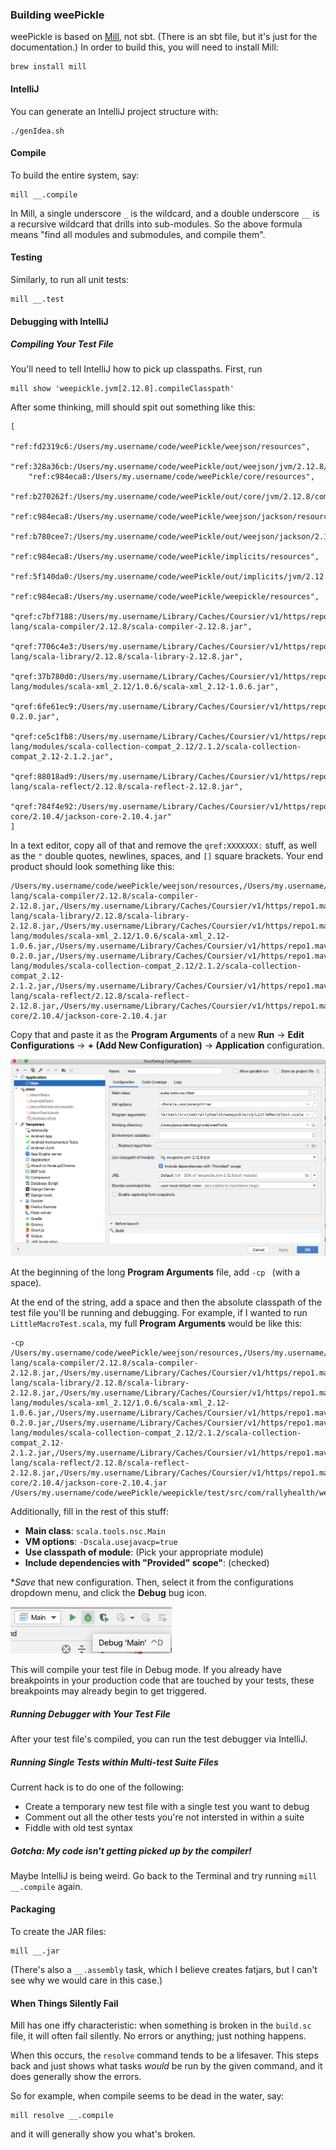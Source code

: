 ### Building weePickle

weePickle is based on [Mill](https://github.com/lihaoyi/mill), not sbt. (There is an sbt file, but it's just
for the documentation.) In order to build this, you will need to install
Mill:
```
brew install mill
```

#### IntelliJ
You can generate an IntelliJ project structure with:
```
./genIdea.sh
```

#### Compile

To build the entire system, say:
```
mill __.compile
```
In Mill, a single underscore `_` is the wildcard, and a double underscore
`__` is a recursive wildcard that drills into sub-modules. So the above
formula means "find all modules and submodules, and compile them".

#### Testing

Similarly, to run all unit tests:
```
mill __.test
```

#### Debugging with IntelliJ

##### Compiling Your Test File
 
You'll need to tell IntelliJ how to pick up classpaths. First, run

```shell script
mill show 'weepickle.jvm[2.12.8].compileClasspath'
```

After some thinking, mill should spit out something like this:

```
[
    "ref:fd2319c6:/Users/my.username/code/weePickle/weejson/resources",
    "ref:328a36cb:/Users/my.username/code/weePickle/out/weejson/jvm/2.12.8/compile/dest/classes",
    "ref:c984eca8:/Users/my.username/code/weePickle/core/resources",
    "ref:b270262f:/Users/my.username/code/weePickle/out/core/jvm/2.12.8/compile/dest/classes",
    "ref:c984eca8:/Users/my.username/code/weePickle/weejson/jackson/resources",
    "ref:b780cee7:/Users/my.username/code/weePickle/out/weejson/jackson/2.12.8/compile/dest/classes",
    "ref:c984eca8:/Users/my.username/code/weePickle/implicits/resources",
    "ref:5f140da0:/Users/my.username/code/weePickle/out/implicits/jvm/2.12.8/compile/dest/classes",
    "ref:c984eca8:/Users/my.username/code/weePickle/weepickle/resources",
    "qref:c7bf7188:/Users/my.username/Library/Caches/Coursier/v1/https/repo1.maven.org/maven2/org/scala-lang/scala-compiler/2.12.8/scala-compiler-2.12.8.jar",
    "qref:7706c4e3:/Users/my.username/Library/Caches/Coursier/v1/https/repo1.maven.org/maven2/org/scala-lang/scala-library/2.12.8/scala-library-2.12.8.jar",
    "qref:37b780d0:/Users/my.username/Library/Caches/Coursier/v1/https/repo1.maven.org/maven2/org/scala-lang/modules/scala-xml_2.12/1.0.6/scala-xml_2.12-1.0.6.jar",
    "qref:6fe61ec9:/Users/my.username/Library/Caches/Coursier/v1/https/repo1.maven.org/maven2/com/lihaoyi/acyclic_2.12/0.2.0/acyclic_2.12-0.2.0.jar",
    "qref:ce5c1fb8:/Users/my.username/Library/Caches/Coursier/v1/https/repo1.maven.org/maven2/org/scala-lang/modules/scala-collection-compat_2.12/2.1.2/scala-collection-compat_2.12-2.1.2.jar",
    "qref:88018ad9:/Users/my.username/Library/Caches/Coursier/v1/https/repo1.maven.org/maven2/org/scala-lang/scala-reflect/2.12.8/scala-reflect-2.12.8.jar",
    "qref:784f4e92:/Users/my.username/Library/Caches/Coursier/v1/https/repo1.maven.org/maven2/com/fasterxml/jackson/core/jackson-core/2.10.4/jackson-core-2.10.4.jar"
]
```

In a text editor, copy all of that and remove the `qref:XXXXXXX:` stuff, as well as the `"` double quotes, 
newlines, spaces, and `[]` square brackets. Your end product should look something like this:

```
/Users/my.username/code/weePickle/weejson/resources,/Users/my.username/code/weePickle/out/weejson/jvm/2.12.8/compile/dest/classes,/Users/my.username/code/weePickle/core/resources,/Users/my.username/code/weePickle/out/core/jvm/2.12.8/compile/dest/classes,/Users/my.username/code/weePickle/weejson/jackson/resources,/Users/my.username/code/weePickle/out/weejson/jackson/2.12.8/compile/dest/classes,/Users/my.username/code/weePickle/implicits/resources,/Users/my.username/code/weePickle/out/implicits/jvm/2.12.8/compile/dest/classes,/Users/my.username/code/weePickle/weepickle/resources,/Users/my.username/Library/Caches/Coursier/v1/https/repo1.maven.org/maven2/org/scala-lang/scala-compiler/2.12.8/scala-compiler-2.12.8.jar,/Users/my.username/Library/Caches/Coursier/v1/https/repo1.maven.org/maven2/org/scala-lang/scala-library/2.12.8/scala-library-2.12.8.jar,/Users/my.username/Library/Caches/Coursier/v1/https/repo1.maven.org/maven2/org/scala-lang/modules/scala-xml_2.12/1.0.6/scala-xml_2.12-1.0.6.jar,/Users/my.username/Library/Caches/Coursier/v1/https/repo1.maven.org/maven2/com/lihaoyi/acyclic_2.12/0.2.0/acyclic_2.12-0.2.0.jar,/Users/my.username/Library/Caches/Coursier/v1/https/repo1.maven.org/maven2/org/scala-lang/modules/scala-collection-compat_2.12/2.1.2/scala-collection-compat_2.12-2.1.2.jar,/Users/my.username/Library/Caches/Coursier/v1/https/repo1.maven.org/maven2/org/scala-lang/scala-reflect/2.12.8/scala-reflect-2.12.8.jar,/Users/my.username/Library/Caches/Coursier/v1/https/repo1.maven.org/maven2/com/fasterxml/jackson/core/jackson-core/2.10.4/jackson-core-2.10.4.jar
```

Copy that and paste it as the **Program Arguments** of a new **Run** -> **Edit Configurations** -> 
**+ (Add New Configuration)** ->  **Application** configuration.

![Application Configuration](readme/mainApplicationIntelliJconfig.png)

At the beginning of the long **Program Arguments** file, add `-cp ` (with a space).


At the end of the string, add a space and then the absolute classpath
of the test file you'll be running and debugging. For example, if I wanted to run `LittleMacroTest.scala`,
my full **Program Arguments** would be like this:

```shell script
-cp /Users/my.username/code/weePickle/weejson/resources,/Users/my.username/code/weePickle/out/weejson/jvm/2.12.8/compile/dest/classes,/Users/my.username/code/weePickle/core/resources,/Users/my.username/code/weePickle/out/core/jvm/2.12.8/compile/dest/classes,/Users/my.username/code/weePickle/weejson/jackson/resources,/Users/my.username/code/weePickle/out/weejson/jackson/2.12.8/compile/dest/classes,/Users/my.username/code/weePickle/implicits/resources,/Users/my.username/code/weePickle/out/implicits/jvm/2.12.8/compile/dest/classes,/Users/my.username/code/weePickle/weepickle/resources,/Users/my.username/Library/Caches/Coursier/v1/https/repo1.maven.org/maven2/org/scala-lang/scala-compiler/2.12.8/scala-compiler-2.12.8.jar,/Users/my.username/Library/Caches/Coursier/v1/https/repo1.maven.org/maven2/org/scala-lang/scala-library/2.12.8/scala-library-2.12.8.jar,/Users/my.username/Library/Caches/Coursier/v1/https/repo1.maven.org/maven2/org/scala-lang/modules/scala-xml_2.12/1.0.6/scala-xml_2.12-1.0.6.jar,/Users/my.username/Library/Caches/Coursier/v1/https/repo1.maven.org/maven2/com/lihaoyi/acyclic_2.12/0.2.0/acyclic_2.12-0.2.0.jar,/Users/my.username/Library/Caches/Coursier/v1/https/repo1.maven.org/maven2/org/scala-lang/modules/scala-collection-compat_2.12/2.1.2/scala-collection-compat_2.12-2.1.2.jar,/Users/my.username/Library/Caches/Coursier/v1/https/repo1.maven.org/maven2/org/scala-lang/scala-reflect/2.12.8/scala-reflect-2.12.8.jar,/Users/my.username/Library/Caches/Coursier/v1/https/repo1.maven.org/maven2/com/fasterxml/jackson/core/jackson-core/2.10.4/jackson-core-2.10.4.jar /Users/my.username/code/weePickle/weepickle/test/src/com/rallyhealth/weepickle/v1/LittleMacroTest.scala
```

Additionally, fill in the rest of this stuff:

- **Main class**: `scala.tools.nsc.Main`
- **VM options**: `-Dscala.usejavacp=true`
- **Use classpath of module**: (Pick your appropriate module)
- **Include dependencies with "Provided" scope"**: (checked)

**Save* that new configuration. Then, select it from the configurations dropdown menu,
and click the **Debug** bug icon.

![debug main](readme/debugConfigurationIntelliJ.png)

This will compile your test file in Debug mode. If you already have breakpoints in your 
production code that are touched by your tests, these breakpoints may already begin to 
get triggered.

##### Running Debugger with Your Test File

After your test file's compiled, you can run the test debugger via IntelliJ.

##### Running Single Tests within Multi-test Suite Files

Current hack is to do one of the following:

- Create a temporary new test file with a single test you want to debug
- Comment out all the other tests you're not intersted in within a suite
- Fiddle with old test syntax


##### Gotcha: My code isn't getting picked up by the compiler!

Maybe IntelliJ is being weird. Go back to the Terminal and try running `mill __.compile` again.


#### Packaging

To create the JAR files:
```
mill __.jar
```

(There's also a `__.assembly` task, which I believe creates fatjars,
but I can't see why we would care in this case.)

#### When Things Silently Fail

Mill has one iffy characteristic: when something is broken in the
`build.sc` file, it will often fail silently. No errors or anything;
just nothing happens.

When this occurs, the `resolve` command tends to be a lifesaver. This
steps back and just shows what tasks *would* be run by the given
command, and it does generally show the errors.

So for example, when compile seems to be dead in the water, say:
```
mill resolve __.compile
```
and it will generally show you what's broken.
